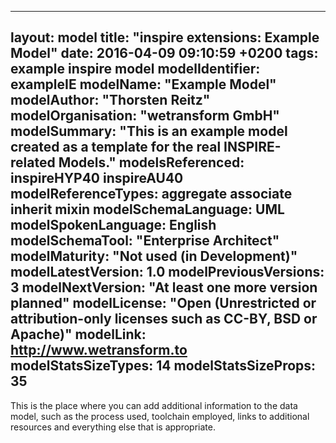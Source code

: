 ---
layout:                 model
title:                  "inspire extensions: Example Model"
date:                   2016-04-09 09:10:59 +0200
tags:                   example inspire model
modelIdentifier:        exampleIE
modelName:              "Example Model"
modelAuthor:            "Thorsten Reitz"
modelOrganisation:      "wetransform GmbH"
modelSummary:           "This is an example model created as a template for the real INSPIRE-related Models."
modelsReferenced:       inspireHYP40 inspireAU40
modelReferenceTypes:    aggregate associate inherit mixin
modelSchemaLanguage:    UML
modelSpokenLanguage:    English
modelSchemaTool:        "Enterprise Architect"
modelMaturity:       "Not used (in Development)"
modelLatestVersion:     1.0
modelPreviousVersions:  3
modelNextVersion:       "At least one more version planned"
modelLicense:           "Open (Unrestricted or attribution-only licenses such as CC-BY, BSD or Apache)"
modelLink:              http://www.wetransform.to
modelStatsSizeTypes:    14
modelStatsSizeProps:    35
--------------------------
This is the place where you can add additional information to the data model, such as the process used, toolchain employed, links to additional resources and everything else that is appropriate.